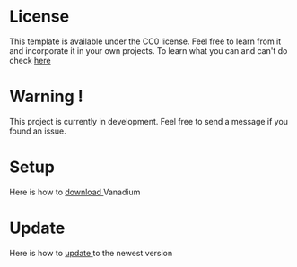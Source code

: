 # License

This template is available under the CC0 license. Feel free to learn from it and incorporate it in your own projects.
To learn what you can and can't do check <a href="https://choosealicense.com/licenses/mit/">here</a>

# Warning !

This project is currently in development. Feel free to send a message if you found an issue.

# Setup

Here is how to <a href="https://github.com/nicofighter45/VanadiumMod/blob/master/SETUP.md">download </a>Vanadium

# Update

Here is how to <a href="https://github.com/nicofighter45/VanadiumMod/blob/master/UPDATE.md">update </a>to the newest version